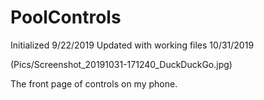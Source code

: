 # PoolControls
Initialized 9/22/2019
Updated with working files 10/31/2019

(Pics/Screenshot_20191031-171240_DuckDuckGo.jpg)

The front page of controls on my phone.
